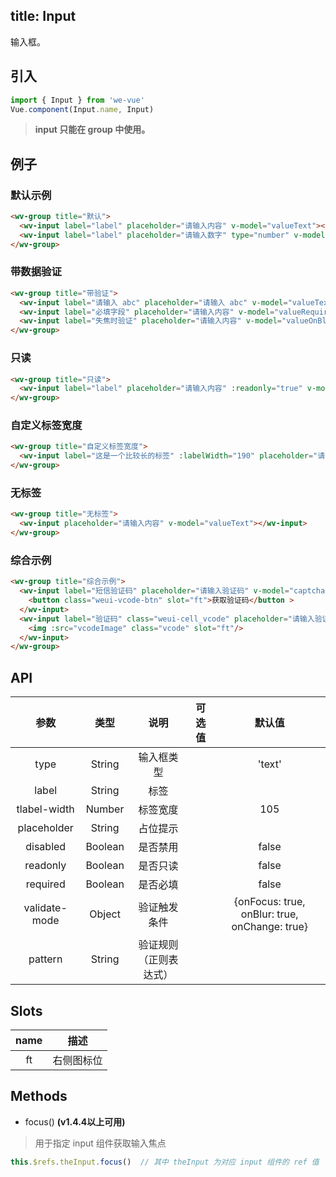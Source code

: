 title: Input
---
输入框。

## 引入

```js
import { Input } from 'we-vue'
Vue.component(Input.name, Input)
```

> **input 只能在 group 中使用。**

## 例子

### 默认示例

```html
<wv-group title="默认">
  <wv-input label="label" placeholder="请输入内容" v-model="valueText"></wv-input>
  <wv-input label="label" placeholder="请输入数字" type="number" v-model="valueNumber"></wv-input>
</wv-group>
```

### 带数据验证

```html
<wv-group title="带验证">
  <wv-input label="请输入 abc" placeholder="请输入 abc" v-model="valueText" pattern="^abc$" :validate-mode="{onFocus: false}"></wv-input>
  <wv-input label="必填字段" placeholder="请输入内容" v-model="valueRequired" required></wv-input>
  <wv-input label="失焦时验证" placeholder="请输入内容" v-model="valueOnBlur" required :validate-mode="{onFocus: false, onBlur: true, onChange: false}"></wv-input>
</wv-group>
```

### 只读

```html
<wv-group title="只读">
  <wv-input label="label" placeholder="请输入内容" :readonly="true" v-model="valueReadonly"></wv-input>
</wv-group>
```

### 自定义标签宽度

```html
<wv-group title="自定义标签宽度">
  <wv-input label="这是一个比较长的标签" :labelWidth="190" placeholder="请输入内容" v-model="valueText"></wv-input>
</wv-group>
```

### 无标签

```html
<wv-group title="无标签">
  <wv-input placeholder="请输入内容" v-model="valueText"></wv-input>
</wv-group>
```

### 综合示例

```html
<wv-group title="综合示例">
  <wv-input label="短信验证码" placeholder="请输入验证码" v-model="captcha">
    <button class="weui-vcode-btn" slot="ft">获取验证码</button >
  </wv-input>
  <wv-input label="验证码" class="weui-cell_vcode" placeholder="请输入验证码" v-model="vcode">
    <img :src="vcodeImage" class="vcode" slot="ft"/>
  </wv-input>
</wv-group>
```

## API

|   参数   |   类型    |   说明   | 可选值  |  默认值  |
| :----: | :-----: | :----: | :--: | :---: |
| type  | String  |  输入框类型   |      |   'text'    |
| label  | String  |  标签   |      |       |
| tlabel-width  | Number  |  标签宽度   |      |   105    |
| placeholder  | String  |  占位提示   |      |       |
| disabled | Boolean | 是否禁用 |      | false |
| readonly | Boolean | 是否只读 |      | false |
| required | Boolean | 是否必填 |      | false |
| validate-mode | Object | 验证触发条件 |      | {onFocus: true, onBlur: true, onChange: true} |
| pattern | String | 验证规则（正则表达式） |      |  |

## Slots

|   name   |   描述    |
| :----: | :-----: |
| ft  | 右侧图标位  |

## Methods

- focus() **(v1.4.4以上可用)**

> 用于指定 input 组件获取输入焦点

```js
this.$refs.theInput.focus()  // 其中 theInput 为对应 input 组件的 ref 值
```